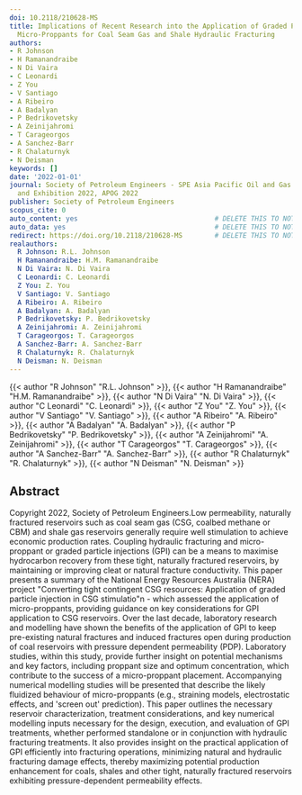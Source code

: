 ```yaml
---
doi: 10.2118/210628-MS
title: Implications of Recent Research into the Application of Graded Particles or
  Micro-Proppants for Coal Seam Gas and Shale Hydraulic Fracturing
authors:
- R Johnson
- H Ramanandraibe
- N Di Vaira
- C Leonardi
- Z You
- V Santiago
- A Ribeiro
- A Badalyan
- P Bedrikovetsky
- A Zeinijahromi
- T Carageorgos
- A Sanchez-Barr
- R Chalaturnyk
- N Deisman
keywords: []
date: '2022-01-01'
journal: Society of Petroleum Engineers - SPE Asia Pacific Oil and Gas Conference
  and Exhibition 2022, APOG 2022
publisher: Society of Petroleum Engineers
scopus_cite: 0
auto_content: yes                                  # DELETE THIS TO NOT AUTO GENERATE CONTENT
auto_data: yes                                     # DELETE THIS TO NOT AUTO GENERATE METADATA
redirect: https://doi.org/10.2118/210628-MS        # DELETE THIS TO NOT REDIRECT
realauthors:
  R Johnson: R.L. Johnson
  H Ramanandraibe: H.M. Ramanandraibe
  N Di Vaira: N. Di Vaira
  C Leonardi: C. Leonardi
  Z You: Z. You
  V Santiago: V. Santiago
  A Ribeiro: A. Ribeiro
  A Badalyan: A. Badalyan
  P Bedrikovetsky: P. Bedrikovetsky
  A Zeinijahromi: A. Zeinijahromi
  T Carageorgos: T. Carageorgos
  A Sanchez-Barr: A. Sanchez-Barr
  R Chalaturnyk: R. Chalaturnyk
  N Deisman: N. Deisman
---
```

{{< author "R Johnson" "R.L. Johnson" >}}, {{< author "H Ramanandraibe" "H.M. Ramanandraibe" >}}, {{< author "N Di Vaira" "N. Di Vaira" >}}, {{< author "C Leonardi" "C. Leonardi" >}}, {{< author "Z You" "Z. You" >}}, {{< author "V Santiago" "V. Santiago" >}}, {{< author "A Ribeiro" "A. Ribeiro" >}}, {{< author "A Badalyan" "A. Badalyan" >}}, {{< author "P Bedrikovetsky" "P. Bedrikovetsky" >}}, {{< author "A Zeinijahromi" "A. Zeinijahromi" >}}, {{< author "T Carageorgos" "T. Carageorgos" >}}, {{< author "A Sanchez-Barr" "A. Sanchez-Barr" >}}, {{< author "R Chalaturnyk" "R. Chalaturnyk" >}}, {{< author "N Deisman" "N. Deisman" >}}

## Abstract
Copyright 2022, Society of Petroleum Engineers.Low permeability, naturally fractured reservoirs such as coal seam gas (CSG, coalbed methane or CBM) and shale gas reservoirs generally require well stimulation to achieve economic production rates. Coupling hydraulic fracturing and micro-proppant or graded particle injections (GPI) can be a means to maximise hydrocarbon recovery from these tight, naturally fractured reservoirs, by maintaining or improving cleat or natural fracture conductivity. This paper presents a summary of the National Energy Resources Australia (NERA) project "Converting tight contingent CSG resources: Application of graded particle injection in CSG stimulatio"n - which assessed the application of micro-proppants, providing guidance on key considerations for GPI application to CSG reservoirs. Over the last decade, laboratory research and modelling have shown the benefits of the application of GPI to keep pre-existing natural fractures and induced fractures open during production of coal reservoirs with pressure dependent permeability (PDP). Laboratory studies, within this study, provide further insight on potential mechanisms and key factors, including proppant size and optimum concentration, which contribute to the success of a micro-proppant placement. Accompanying numerical modelling studies will be presented that describe the likely fluidized behaviour of micro-proppants (e.g., straining models, electrostatic effects, and 'screen out' prediction). This paper outlines the necessary reservoir characterization, treatment considerations, and key numerical modelling inputs necessary for the design, execution, and evaluation of GPI treatments, whether performed standalone or in conjunction with hydraulic fracturing treatments. It also provides insight on the practical application of GPI efficiently into fracturing operations, minimizing natural and hydraulic fracturing damage effects, thereby maximizing potential production enhancement for coals, shales and other tight, naturally fractured reservoirs exhibiting pressure-dependent permeability effects.
